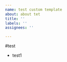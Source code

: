 ```yaml
---
name: test custom template
about: about tet
title: ''
labels: ''
assignees: ''

---
```


#test
- test1
